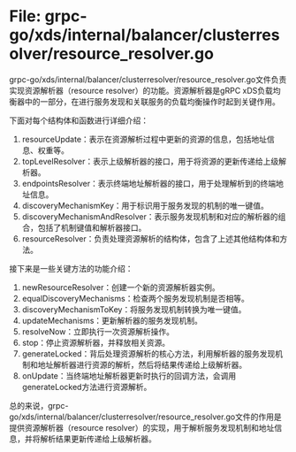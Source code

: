 # File: grpc-go/xds/internal/balancer/clusterresolver/resource_resolver.go

grpc-go/xds/internal/balancer/clusterresolver/resource_resolver.go文件负责实现资源解析器（resource resolver）的功能。资源解析器是gRPC xDS负载均衡器中的一部分，在进行服务发现和关联服务的负载均衡操作时起到关键作用。

下面对每个结构体和函数进行详细介绍：

1. resourceUpdate：表示在资源解析过程中更新的资源的信息，包括地址信息、权重等。
2. topLevelResolver：表示上级解析器的接口，用于将资源的更新传递给上级解析器。
3. endpointsResolver：表示终端地址解析器的接口，用于处理解析到的终端地址信息。
4. discoveryMechanismKey：用于标识用于服务发现的机制的唯一键值。
5. discoveryMechanismAndResolver：表示服务发现机制和对应的解析器的组合，包括了机制键值和解析器接口。
6. resourceResolver：负责处理资源解析的结构体，包含了上述其他结构体和方法。

接下来是一些关键方法的功能介绍：

1. newResourceResolver：创建一个新的资源解析器实例。
2. equalDiscoveryMechanisms：检查两个服务发现机制是否相等。
3. discoveryMechanismToKey：将服务发现机制转换为唯一键值。
4. updateMechanisms：更新解析器的服务发现机制。
5. resolveNow：立即执行一次资源解析操作。
6. stop：停止资源解析器，并释放相关资源。
7. generateLocked：背后处理资源解析的核心方法，利用解析器的服务发现机制和地址解析器进行资源的解析，然后将结果传递给上级解析器。
8. onUpdate：当终端地址解析器更新时执行的回调方法，会调用generateLocked方法进行资源解析。

总的来说，grpc-go/xds/internal/balancer/clusterresolver/resource_resolver.go文件的作用是提供资源解析器（resource resolver）的实现，用于解析服务发现机制和地址信息，并将解析结果更新传递给上级解析器。


